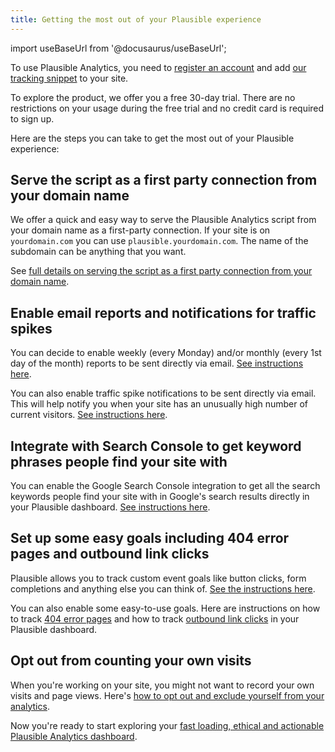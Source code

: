 ```yaml
---
title: Getting the most out of your Plausible experience
---
```


import useBaseUrl from '@docusaurus/useBaseUrl';

To use Plausible Analytics, you need to [register an account](https://plausible.io/register) and add [our tracking snippet](plausible-script.md) to your site. 

To explore the product, we offer you a free 30-day trial. There are no restrictions on your usage during the free trial and no credit card is required to sign up.

Here are the steps you can take to get the most out of your Plausible experience:

## Serve the script as a first party connection from your domain name

We offer a quick and easy way to serve the Plausible Analytics script from your domain name as a first-party connection. If your site is on `yourdomain.com` you can use `plausible.yourdomain.com`. The name of the subdomain can be anything that you want.

See [full details on serving the script as a first party connection from your domain name](custom-domain.md).

## Enable email reports and notifications for traffic spikes

You can decide to enable weekly (every Monday) and/or monthly (every 1st day of the month) reports to be sent directly via email. [See instructions here](email-reports.md).

You can also enable traffic spike notifications to be sent directly via email. This will help notify you when your site has an unusually high number of current visitors. [See instructions here](traffic-spikes.md).

## Integrate with Search Console to get keyword phrases people find your site with

You can enable the Google Search Console integration to get all the search keywords people find your site with in Google's search results directly in your Plausible dashboard. [See instructions here](google-search-console-integration.md).

## Set up some easy goals including 404 error pages and outbound link clicks

Plausible allows you to track custom event goals like button clicks, form completions and anything else you can think of. [See the instructions here](custom-event-goals.md). 

You can also enable some easy-to-use goals. Here are instructions on how to track [404 error pages](404-error-pages-tracking.md) and how to track [outbound link clicks](outbound-link-click-tracking.md) in your Plausible dashboard.

## Opt out from counting your own visits

When you're working on your site, you might not want to record your own visits and page views. Here's [how to opt out and exclude yourself from your analytics](excluding.md).

Now you're ready to start exploring your [fast loading, ethical and actionable Plausible Analytics dashboard](https://plausible.io/sites).
